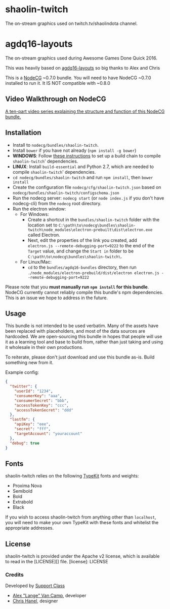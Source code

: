 # shaolin-twitch
The on-stream graphics used on twitch.tv/shaolindota channel.

# agdq16-layouts
The on-stream graphics used during Awesome Games Done Quick 2016.

This was heavily based on [agdq16-layouts](https://github.com/GamesDoneQuick/agdq16-layouts) so big thanks to Alex and Chris

This is a [NodeCG](https://github.com/nodecg/nodecg) ~0.7.0 bundle. You will need to have NodeCG ~0.7.0 installed to run it.
It IS NOT compatible with ~0.8.0

## Video Walkthrough on NodeCG
[A ten-part video series explaining the structure and function of this NodeCG bundle.](https://www.youtube.com/playlist?list=PL1EO2PfU4nFnB4c40SzUpulvYvVmPxeTx)

## Installation
- Install to `nodecg/bundles/shaolin-twitch`.
- Install `bower` if you have not already (`npm install -g bower`)
- **WINDOWS**: Follow [these instructions](https://github.com/nodejs/node-gyp/issues/629#issuecomment-153196245) to set up a build chain to compile `shaolin-twitch`' dependencies.
- **LINUX**: Install `build-essential` and Python 2.7, which are needed to compile `shaolin-twitch`' dependencies.
- `cd nodecg/bundles/shaolin-twitch` and run `npm install`, then `bower install`
- Create the configuration file `nodecg/cfg/shaolin-twitch.json` based on `nodecg/bundles/shaolin-twitch/configschema.json`
- Run the nodecg server: `nodecg start` (or `node index.js` if you don't have nodecg-cli) from the `nodecg` root directory.
- Run the electron window:
  - For Windows:
    - Create a shortcut in the `bundles/shaolin-twitch` folder with the location set to
      `C:\path\to\nodecg\bundles\shaolin-twitch\node_modules\electron-prebuilt\dist\electron.exe` called Electron.
    - Next, edit the properties of the link you created, add ` electron.js --remote-debugging-port=9222` to the end of
      the `Target` value, and change the `Start in` folder to be `C:\path\to\nodecg\bundles\shaolin-twitch\`.
  - For Linux/Mac:
    - `cd` to the `bundles/agdq16-bundles` directory, then run `./node_modules/electron-prebuild/dist/electron electron.js --remote-debugging-port=9222`

Please note that you **must manually run `npm install` for this bundle**. NodeCG currently cannot reliably 
compile this bundle's npm dependencies. This is an issue we hope to address in the future.

## Usage
This bundle is not intended to be used verbatim. Many of the assets have been replaced with placeholders, and
most of the data sources are hardcoded. We are open-sourcing this bundle in hopes that people will use it as a
learning tool and base to build from, rather than just taking and using it wholesale in their own productions.

To reiterate, please don't just download and use this bundle as-is. Build something new from it.

Example config:
```json
{
  "twitter": {
    "userId": "1234",
    "consumerKey": "aaa",
    "consumerSecret": "bbb",
    "accessTokenKey": "ccc",
    "accessTokenSecret": "ddd"
  },
  "lastfm": {
    "apiKey": "eee",
    "secret": "fff",
    "targetAccount": "youraccount"
  },
  "debug": true
}
```

## Fonts
shaolin-twitch relies on the following [TypeKit](https://typekit.com/) fonts and weights:

 - Proxima Nova
  - Semibold
  - Bold
  - Extrabold
  - Black

If you wish to access shaolin-twitch from anything other than `localhost`, 
you will need to make your own TypeKit with these fonts and whitelist the appropriate addresses.

## License
shaolin-twitch is provided under the Apache v2 license, which is available to read in the [LICENSE][] file.
[license]: LICENSE

### Credits
Developed by [Support Class](http://supportclass.net/)
 - [Alex "Lange" Van Camp](https://twitter.com/VanCamp/), developer  
 - [Chris Hanel](https://twitter.com/ChrisHanel), designer
